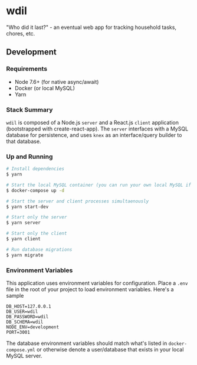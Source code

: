 # wdil

"Who did it last?" - an eventual web app for tracking household tasks, chores, etc.

## Development

### Requirements

* Node 7.6+ (for native async/await)
* Docker (or local MySQL)
* Yarn


### Stack Summary

`wdil` is composed of a Node.js `server` and a React.js `client` application (bootstrapped with create-react-app). The `server` interfaces with a MySQL database for persistence, and uses `knex` as an interface/query builder to that database.

### Up and Running

```bash
# Install dependencies
$ yarn

# Start the local MySQL container (you can run your own local MySQL if you'd rather)
$ docker-compose up -d

# Start the server and client processes simultaenously
$ yarn start-dev

# Start only the server
$ yarn server

# Start only the client
$ yarn client

# Run database migrations
$ yarn migrate
```
### Environment Variables

This application uses environment variables for configuration. Place a `.env` file in the root of your project to load environment variables. Here's a sample

```
DB_HOST=127.0.0.1
DB_USER=wdil
DB_PASSWORD=wdil
DB_SCHEMA=wdil
NODE_ENV=development
PORT=3001
```

The database environment variables should match what's listed in `docker-compose.yml` or otherwise denote a user/database that exists in your local MySQL server.

